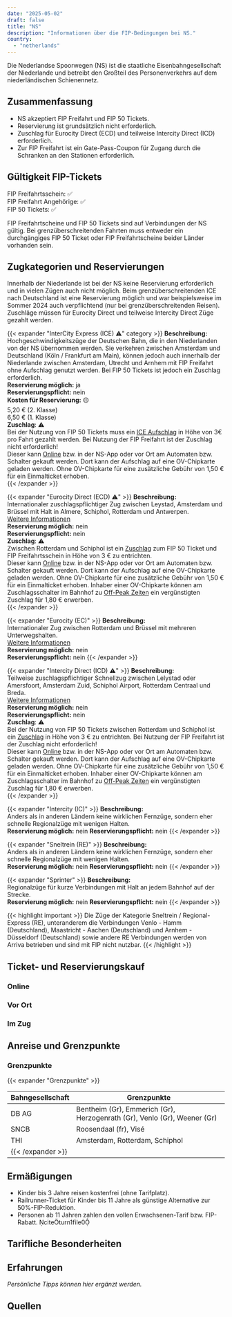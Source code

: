 ```yaml
---
date: "2025-05-02"
draft: false
title: "NS"
description: "Informationen über die FIP-Bedingungen bei NS."
country:
  - "netherlands"
---
```


Die Nederlandse Spoorwegen (NS) ist die staatliche Eisenbahngesellschaft der Niederlande und betreibt den Großteil des Personenverkehrs auf dem niederländischen Schienennetz.

## Zusammenfassung

* NS akzeptiert FIP Freifahrt und FIP 50 Tickets.
* Reservierung ist grundsätzlich nicht erforderlich.
* Zuschlag für Eurocity Direct (ECD) und teilweise Intercity Direct (ICD) erforderlich.
* Zur FIP Freifahrt ist ein Gate-Pass-Coupon für Zugang durch die Schranken an den Stationen erforderlich.

## Gültigkeit FIP-Tickets

FIP Freifahrtsschein: ✅  
FIP Freifahrt Angehörige: ✅  
FIP 50 Tickets: ✅  

FIP Freifahrtscheine und FIP 50 Tickets sind auf Verbindungen der NS gültig. Bei grenzüberschreitenden Fahrten muss entweder ein durchgängiges FIP 50 Ticket oder FIP Freifahrtscheine beider Länder vorhanden sein.

## Zugkategorien und Reservierungen

Innerhalb der Niederlande ist bei der NS keine Reservierung erforderlich und in vielen Zügen auch nicht möglich. Beim grenzüberschreitenden ICE nach Deutschland ist eine Reservierung möglich und war beispielsweise im Sommer 2024 auch verpflichtend (nur bei grenzüberschreitenden Reisen).  
Zuschläge müssen für Eurocity Direct und teilweise Intercity Direct Züge gezahlt werden.

{{< expander "InterCity Express (ICE) ⚠️" category >}}
**Beschreibung:**  
Hochgeschwindigkeitszüge der Deutschen Bahn, die in den Niederlanden von der NS übernommen werden. Sie verkehren zwischen Amsterdam und Deutschland (Köln / Frankfurt am Main), können jedoch auch innerhalb der Niederlande zwischen Amsterdam, Utrecht und Arnhem mit FIP Freifahrt ohne Aufschlag genutzt werden. Bei FIP 50 Tickets ist jedoch ein Zuschlag erforderlich.  
**Reservierung möglich:** ja  
**Reservierungspflicht:** nein  
**Kosten für Reservierung:** 🟡  
5,20 € (2. Klasse)  
6,50 € (1. Klasse)  
**Zuschlag**: ⚠️  
Bei der Nutzung von FIP 50 Tickets muss ein [ICE Aufschlag](https://www.ns.nl/en/tickets/ice-supplement) in Höhe von 3€ pro Fahrt gezahlt werden. Bei Nutzung der FIP Freifahrt ist der Zuschlag nicht erforderlich!    
Dieser kann [Online](https://www.ns.nl/en/tickets/ice-supplement) bzw. in der NS-App oder vor Ort am Automaten bzw. Schalter gekauft werden. Dort kann der Aufschlag auf eine OV-Chipkarte geladen werden. Ohne OV-Chipkarte für eine zusätzliche Gebühr von 1,50 € für ein Einmalticket erhoben.    
{{< /expander >}}

{{< expander "Eurocity Direct (ECD) ⚠️" >}}
**Beschreibung:**  
Internationaler zuschlagspflichtiger Zug zwischen Leystad, Amsterdam und Brüssel mit Halt in Almere, Schiphol, Rotterdam und Antwerpen.  
[Weitere Informationen](https://www.ns.nl/en/about-ns/dossier/hogesnelheidslijn/eurocity.html)  
**Reservierung möglich:** nein  
**Reservierungspflicht:** nein  
**Zuschlag**: ⚠️  
Zwischen Rotterdam und Schiphol ist ein [Zuschlag](https://www.ns.nl/en/season-tickets/other/intercity-direct-supplement.html) zum FIP 50 Ticket und FIP Freifahrtsschein in Höhe von 3 €  zu entrichten.  
Dieser kann [Online](https://www.ns.nl/en/tickets/icd-supplement) bzw. in der NS-App oder vor Ort am Automaten bzw. Schalter gekauft werden. Dort kann der Aufschlag auf eine OV-Chipkarte geladen werden. Ohne OV-Chipkarte für eine zusätzliche Gebühr von 1,50 € für ein Einmalticket erhoben.
Inhaber einer OV-Chipkarte können am Zuschlagsschalter im Bahnhof zu [Off-Peak Zeiten](https://www.ns.nl/uitgelicht/wanneer-reizen-met-voordeel/wanneer-reist-u-met-korting.html) ein vergünstigten Zuschlag für 1,80 € erwerben.  
{{< /expander >}}

{{< expander "Eurocity (EC)" >}}
**Beschreibung:**  
Internationaler Zug zwischen Rotterdam und Brüssel mit mehreren Unterwegshalten.  
[Weitere Informationen](https://www.ns.nl/en/about-ns/dossier/hogesnelheidslijn/eurocity.html)  
**Reservierung möglich:** nein  
**Reservierungspflicht:** nein
{{< /expander >}}

{{< expander "Intercity Direct (ICD) ⚠️" >}}
**Beschreibung:**  
Teilweise zuschlagspflichtiger Schnellzug zwischen Lelystad oder Amersfoort, Amsterdam Zuid, Schiphol Airport, Rotterdam Centraal und Breda.  
[Weitere Informationen](https://www.ns.nl/en/travel-information/special-routes/intercity-direct.html)  
**Reservierung möglich:** nein  
**Reservierungspflicht:** nein  
**Zuschlag**: ⚠️  
Bei der Nutzung von FIP 50 Tickets zwischen Rotterdam und Schiphol ist ein [Zuschlag](https://www.ns.nl/en/season-tickets/other/intercity-direct-supplement.html) in Höhe von 3 €  zu entrichten. Bei Nutzung der FIP Freifahrt ist der Zuschlag nicht erforderlich!  
Dieser kann [Online](https://www.ns.nl/en/tickets/icd-supplement) bzw. in der NS-App oder vor Ort am Automaten bzw. Schalter gekauft werden. Dort kann der Aufschlag auf eine OV-Chipkarte geladen werden. Ohne OV-Chipkarte für eine zusätzliche Gebühr von 1,50 € für ein Einmalticket erhoben.
Inhaber einer OV-Chipkarte können am Zuschlagsschalter im Bahnhof zu [Off-Peak Zeiten](https://www.ns.nl/uitgelicht/wanneer-reizen-met-voordeel/wanneer-reist-u-met-korting.html) ein vergünstigten Zuschlag für 1,80 € erwerben.  
{{< /expander >}}

{{< expander "Intercity (IC)" >}}
**Beschreibung:**  
Anders als in anderen Ländern keine wirklichen Fernzüge, sondern eher schnelle Regionalzüge mit wenigen Halten.  
**Reservierung möglich:** nein
**Reservierungspflicht:** nein
{{< /expander >}}

{{< expander "Sneltrein (RE)" >}}
**Beschreibung:**  
Anders als in anderen Ländern keine wirklichen Fernzüge, sondern eher schnelle Regionalzüge mit wenigen Halten.  
**Reservierung möglich:** nein
**Reservierungspflicht:** nein
{{< /expander >}}

{{< expander "Sprinter" >}}
**Beschreibung:**  
Regionalzüge für kurze Verbindungen mit Halt an jedem Bahnhof auf der Strecke.  
**Reservierung möglich:** nein
**Reservierungspflicht:** nein
{{< /expander >}}

{{< highlight important >}}
Die Züge der Kategorie Sneltrein / Regional-Express (RE), unteranderem die Verbindungen Venlo - Hamm (Deutschland), Maastricht - Aachen (Deutschland) und Arnhem - Düsseldorf (Deutschland) sowie andere RE Verbindungen werden von Arriva betrieben und sind mit FIP nicht nutzbar.
{{< /highlight >}}


## Ticket- und Reservierungskauf

### Online

### Vor Ort

### Im Zug

## Anreise und Grenzpunkte

### Grenzpunkte

{{< expander "Grenzpunkte" >}}

| Bahngesellschaft  | Grenzpunkte                                                              |
| ----------------- | ------------------------------------------------------------------------ |
| DB AG             | Bentheim (Gr), Emmerich (Gr), Herzogenrath (Gr), Venlo (Gr), Weener (Gr) |
| SNCB              | Roosendaal (fr), Visé                                                    |
| THI               | Amsterdam, Rotterdam, Schiphol                                           |
| {{< /expander >}} |                                                                          |

## Ermäßigungen

* Kinder bis 3 Jahre reisen kostenfrei (ohne Tarifplatz).
* Railrunner-Ticket für Kinder bis 11 Jahre als günstige Alternative zur 50%-FIP-Reduktion.
* Personen ab 11 Jahren zahlen den vollen Erwachsenen-Tarif bzw. FIP-Rabatt. citeturn1file0

## Tarifliche Besonderheiten

## Erfahrungen

*Persönliche Tipps können hier ergänzt werden.*

## Quellen


